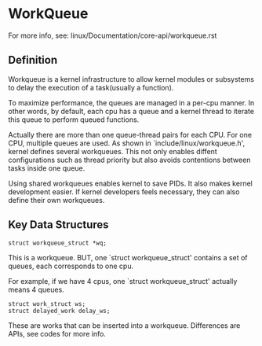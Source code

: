 # WorkQueue
For more info, see: linux/Documentation/core-api/workqueue.rst

## Definition

Workqueue is a kernel infrastructure to allow kernel modules or subsystems to delay the execution of a task(usually a function).

To maximize performance, the queues are managed in a per-cpu manner. In other words, by default, each cpu has a queue and a kernel thread to iterate this queue to perform queued functions.

Actually there are more than one queue-thread pairs for each CPU. For one CPU, multiple queues are used. As shown in `include/linux/workqueue.h', kernel defines several workqueues. This not only enables diffent configurations such as thread priority but also avoids contentions between tasks inside one queue.

Using shared workqueues enables kernel to save PIDs. It also makes kernel development easier. If kernel developers feels necessary, they can also define their own workqueues.

## Key Data Structures

```
struct workqueue_struct *wq;
```

This is a workqueue. BUT, one `struct workqueue_struct' contains a set of queues, each corresponds to one cpu.

For example, if we have 4 cpus, one `struct workqueue_struct' actually means 4 queues.


```
struct work_struct ws;
struct delayed_work delay_ws;
```

These are works that can be inserted into a workqueue. Differences are APIs, see codes for more info.
